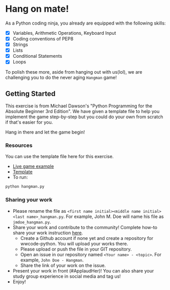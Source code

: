 # Hang on mate!

As a Python coding ninja, you already are equipped with the following skills:
- [X] Variables, Arithmetic Operations, Keyboard Input
- [X] Coding conventions of PEP8
- [X] Strings
- [X] Lists
- [X] Conditional Statements
- [X] Loops

To polish these more, aside from hanging out with us(lol), we are challenging you to do the never aging `Hangman` game!

## Getting Started

This exercise is from Michael Dawson's "Python Programming for the Absolute Beginner 3rd Edition".
We have given a template file to help you implement the game step-by-step but you could do your own from scratch
if that's easier for you.

Hang in there and let the game begin!

### Resources

You can use the template file here for this exercise.

* [Live game example](https://drive.google.com/open?id=1CLafYAmaxWOvoUkOJvfx94dHEp87CnqT)
* [Template](https://github.com/wwcodemanila/WWCodeManila-Python/tree/master/exercises/hangman/hangman.py)
* To run:

```python
python hangman.py
```

### Sharing your work

* Please rename the file as `<first name initial><middle name initial><last name>_hangman.py`. For example, John M. Doe will name his file as `jmdoe_hangman.py`.
* Share your work and contribute to the community! Complete how-to share your work instruction [here](https://github.com/wwcodemanila/WWCodeManila-Python/blob/master/exercise_upload_step.md).
  * Create a Github account if none yet and create a repository for wwcode-python. You will upload your works there.
  * Please upload or push the file in your GIT repository.
  * Open an issue in our repository named `<Your name> - <topic>`. For example, `John Doe - Hangman`.
  * Share the link of your work on the issue.
* Present your work in front (#ApplaudHer)! You can also share your study group experience in social media and tag us!
* Enjoy!